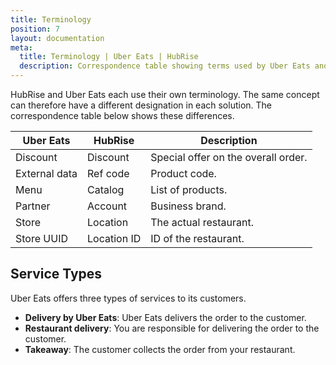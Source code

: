 ```yaml
---
title: Terminology
position: 7
layout: documentation
meta:
  title: Terminology | Uber Eats | HubRise
  description: Correspondence table showing terms used by Uber Eats and those used on HubRise for the same concept. Connect apps and synchronise your data.
---
```


HubRise and Uber Eats each use their own terminology. The same concept can therefore have a different designation in each solution. The correspondence table below shows these differences.

| Uber Eats     | HubRise     | Description                         |
| ------------- | ----------- | ----------------------------------- |
| Discount      | Discount    | Special offer on the overall order. |
| External data | Ref code    | Product code.                       |
| Menu          | Catalog     | List of products.                   |
| Partner       | Account     | Business brand.                     |
| Store         | Location    | The actual restaurant.              |
| Store UUID    | Location ID | ID of the restaurant.               |

## Service Types

Uber Eats offers three types of services to its customers.

- **Delivery by Uber Eats**: Uber Eats delivers the order to the customer.
- **Restaurant delivery**: You are responsible for delivering the order to the customer.
- **Takeaway**: The customer collects the order from your restaurant.


